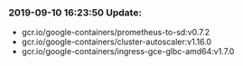 ### 2019-09-10 16:23:50 Update:

- gcr.io/google-containers/prometheus-to-sd:v0.7.2
- gcr.io/google-containers/cluster-autoscaler:v1.16.0
- gcr.io/google-containers/ingress-gce-glbc-amd64:v1.7.0

